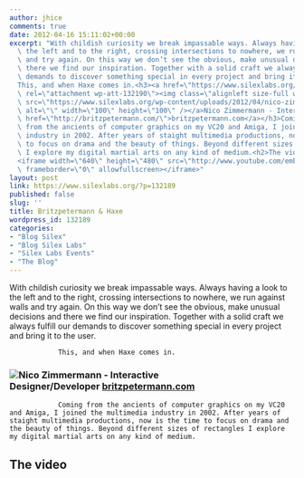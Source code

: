 ```yaml
---
author: jhice
comments: true
date: 2012-04-16 15:11:02+00:00
excerpt: "With childish curiosity we break impassable ways. Always having a look to\
  \ the left and to the right, crossing intersections to nowhere, we run against walls\
  \ and try again. On this way we don’t see the obvious, make unusual decisions and\
  \ there we find our inspiration. Together with a solid craft we always fulfill our\
  \ demands to discover something special in every project and bring it to the user.\
  This, and when Haxe comes in.<h3><a href=\"https://www.silexlabs.org/?attachment_id=132190\"\
  \ rel=\"attachment wp-att-132190\"><img class=\"alignleft size-full wp-image-132190\"\
  \ src=\"https://www.silexlabs.org/wp-content/uploads/2012/04/nico-zimmermann1.jpg\"\
  \ alt=\"\" width=\"100\" height=\"100\" /></a>Nico Zimmermann - Interactive Designer/Developer <a\
  \ href=\"http://britzpetermann.com/\">britzpetermann.com</a></h3>Coming\
  \ from the ancients of computer graphics on my VC20 and Amiga, I joined the multimedia\
  \ industry in 2002. After years of staight multimedia productions, now is the time\
  \ to focus on drama and the beauty of things. Beyond different sizes of rectangles\
  \ I explore my digital martial arts on any kind of medium.<h2>The video</h2>\
  <iframe width=\"640\" height=\"480\" src=\"http://www.youtube.com/embed/LnNDiaWSRis\"\
  \ frameborder=\"0\" allowfullscreen></iframe>"
layout: post
link: https://www.silexlabs.org/?p=132189
published: false
slug: ''
title: Britzpetermann & Haxe
wordpress_id: 132189
categories:
- "Blog Silex"
- "Blog Silex Labs"
- "Silex Labs Events"
- "The Blog"
---
```


With childish curiosity we break impassable ways. Always having a look to the left and to the right, crossing intersections to nowhere, we run against walls and try again. On this way we don’t see the obvious, make unusual decisions and there we find our inspiration. Together with a solid craft we always fulfill our demands to discover something special in every project and bring it to the user.

				This, and when Haxe comes in.


### [![](https://www.silexlabs.org/wp-content/uploads/2012/04/nico-zimmermann1.jpg)](https://www.silexlabs.org/?attachment_id=132190)Nico Zimmermann - Interactive Designer/Developer [britzpetermann.com](http://britzpetermann.com/)


				Coming from the ancients of computer graphics on my VC20 and Amiga, I joined the multimedia industry in 2002. After years of staight multimedia productions, now is the time to focus on drama and the beauty of things. Beyond different sizes of rectangles I explore my digital martial arts on any kind of medium.


## The video



